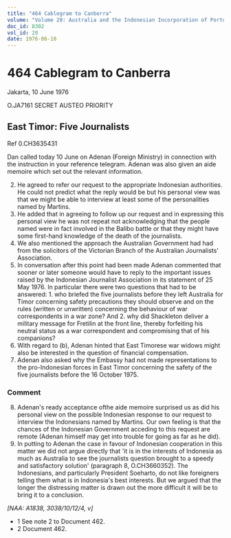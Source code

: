 ```yaml
---
title: "464 Cablegram to Canberra"
volume: "Volume 20: Australia and the Indonesian Incorporation of Portuguese Timor, 1974-1976"
doc_id: 8302
vol_id: 20
date: 1976-06-10
---
```


# 464 Cablegram to Canberra

Jakarta, 10 June 1976

O.JA7161 SECRET AUSTEO PRIORITY

## East Timor: Five Journalists

Ref 0.CH3635431

Dan called today 10 June on Adenan (Foreign Ministry) in connection with the instruction in your reference telegram. Adenan was also given an aide memoire which set out the relevant information.

  2. He agreed to refer our request to the appropriate Indonesian authorities. He could not predict what the reply would be but his personal view was that we might be able to interview at least some of the personalities named by Martins.
  3. He added that in agreeing to follow up our request and in expressing this personal view he was not repeat not acknowledging that the people named were in fact involved in the Balibo battle or that they might have some first-hand knowledge of the death of the journalists.
  4. We also mentioned the approach the Australian Government had had from the solicitors of the Victorian Branch of the Australian Journalists' Association.
  5. In conversation after this point had been made Adenan commented that sooner or later someone would have to reply to the important issues raised by the Indonesian Journalist Association in its statement of 25 May 1976. In particular there were two questions that had to be answered: 
    1. who briefed the five journalists before they left Australia for Timor concerning safety precautions they should observe and on the rules (written or unwritten) concerning the behaviour of war correspondents in a war zone? And
    2. why did Shackleton deliver a military message for Fretilin at the front line, thereby forfeiting his neutral status as a war correspondent and compromising that of his companions?
  6. With regard to (b), Adenan hinted that East Timorese war widows might also be interested in the question of financial compensation.
  7. Adenan also asked why the Embassy had not made representations to the pro-Indonesian forces in East Timor concerning the safety of the five journalists before the 16 October 1975.



### Comment

  8. Adenan's ready acceptance ofthe aide memoire surprised us as did his personal view on the possible Indonesian response to our request to interview the Indonesians named by Martins. Our own feeling is that the chances of the Indonesian Government acceding to this request are remote (Adenan himself may get into trouble for going as far as he did).
  9. In putting to Adenan the case in favour of Indonesian cooperation in this matter we did not argue directly that 'it is in the interests of Indonesia as much as Australia to see the journalists question brought to a speedy and satisfactory solution' (paragraph 8, O.CH3660352). The Indonesians, and particularly President Soeharto, do not like foreigners telling them what is in Indonesia's best interests. But we argued that the longer the distressing matter is drawn out the more difficult it will be to bring it to a conclusion.



_[NAA: A1838, 3038/10/12/4, v]_

  * 1 See note 2 to Document 462.
  * 2 Document 462.


